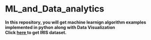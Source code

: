 # ML_and_Data_analytics
__In this repository, you will get machine learnign algorithm examples implemented in python along with Data Visualization__ <br>
__Click <a href="https://www.kaggle.com/btejas/iris-dataset"> here </a> to get IRIS dataset.__
